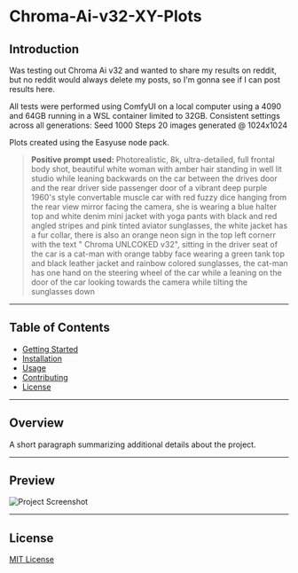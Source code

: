 <!--- use these arrows for adding comments or commenting out stuff --->
 # **Chroma-Ai-v32-XY-Plots**  

## Introduction
Was testing out Chroma Ai v32 and wanted to share my results on reddit, but no reddit would always delete my posts, so I'm gonna see if I can post results here.

All tests were performed using ComfyUI on a local computer using a 4090 and 64GB running in a WSL container limited to 32GB. Consistent settings across all generations: Seed 1000 Steps 20 images generated @ 1024x1024

Plots created using the Easyuse node pack.

> **Positive prompt used:**
> Photorealistic, 8k, ultra-detailed, full frontal body shot, beautiful white woman with amber hair standing in well
> lit studio while leaning backwards on the car between the drives door and the rear driver side passenger door of a
> vibrant deep purple 1960's style convertable muscle car with red fuzzy dice hanging from the rear view mirror
> facing the camera, she is wearing a blue halter top and white denim mini jacket with yoga pants with black and red
> angled stripes and pink tinted aviator sunglasses, the white jacket has a fur collar, there is also an orange neon
> sign in the top left cornerr with the text " Chroma UNLCOKED v32", sitting in the driver seat of the car is a cat-man
> with orange tabby face wearing a green tank top and black leather jacket and rainbow colored sunglasses, the cat-man
> has one hand on the steering wheel of the car while a leaning on the door of the car looking towards the camera
> while tilting the sunglasses down
---

## Table of Contents
- [Getting Started](./Getting_Started/)
- [Installation](./Installation/)
- [Usage](./Usage/)
- [Contributing](./Contributing/)
- [License](./License/)

---

## Overview
A short paragraph summarizing additional details about the project.

---

## Preview
![Project Screenshot](./assets/project-image.png)

---

## License
[MIT License](./LICENSE)
